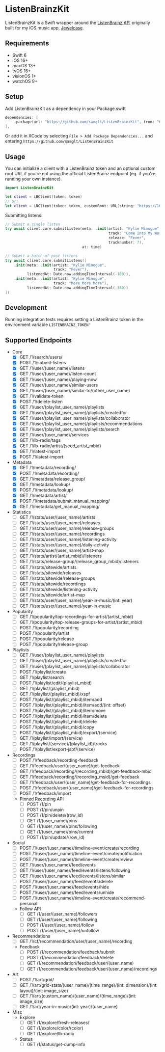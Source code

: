 # ListenBrainzKit

ListenBrainzKit is a Swift wrapper around the [ListenBrainz API](https://listenbrainz.readthedocs.io/en/latest/users/api/index.html) originally built for my iOS music app, [Jewelcase](https://apps.apple.com/us/app/jewelcase/id6642683626).

## Requirements
- Swift 6
- iOS 16+
- macOS 13+
- tvOS 16+
- visionOS 1+
- watchOS 9+

## Setup

Add ListenBrainzKit as a dependency in your Package.swift

```swift
dependencies: [
    .package(url: "https://github.com/samglt/ListenBrainzKit", from: "0.1.0"),
],
```

Or add it in XCode by selecting `File > Add Package Dependencies...` and entering `https://github.com/samglt/ListenBrainzKit`

## Usage

You can initialize a client with a ListenBrainz token and an optional custom root URL if you're not using the official ListenBrainz endpoint (eg. if you're running your own instance).

```swift
import ListenBrainzKit

let client = LBClient(token: token)
// or:
let client = LBClient(token: token, customRoot: URL(string: "https://10.0.0.10:1234")!)
```

Submitting listens:

```swift
// Submit a single listen
try await client.core.submitListen(meta: .init(artist: "Kylie Minogue",
                                               track: "Come Into My World",
                                               release: "Fever",
                                               tracknumber: 7),
                                   at: time)

// Submit a batch of past listens
try await client.core.submitListens([
    .init(meta: .init(artist: "Kylie Minogue",
                      track: "Fever"),
          listenedAt: Date.now.addingTimeInterval(-180)),
    .init(meta: .init(artist: "Kylie Minogue",
                      track: "More More More"),
          listenedAt: Date.now.addingTimeInterval(-360))
])
```

## Development

Running integration tests requires setting a ListenBrainz token in the environment variable `LISTENBRAINZ_TOKEN"`

## Supported Endpoints

- Core
  - [x] GET  /1/search/users/
  - [x] POST /1/submit-listens
  - [x] GET  /1/user/(user_name)/listens
  - [x] GET  /1/user/(user_name)/listen-count
  - [x] GET  /1/user/(user_name)/playing-now
  - [x] GET  /1/user/(user_name)/similar-users
  - [x] GET  /1/user/(user_name)/similar-to/(other_user_name)
  - [x] GET  /1/validate-token
  - [x] POST /1/delete-listen
  - [x] GET  /1/user/(playlist_user_name)/playlists
  - [x] GET  /1/user/(playlist_user_name)/playlists/createdfor
  - [x] GET  /1/user/(playlist_user_name)/playlists/collaborator
  - [x] GET  /1/user/(playlist_user_name)/playlists/recommendations
  - [x] GET  /1/user/(playlist_user_name)/playlists/search
  - [x] GET  /1/user/(user_name)/services
  - [x] GET  /1/lb-radio/tags
  - [x] GET  /1/lb-radio/artist/(seed_artist_mbid)
  - [x] GET  /1/latest-import
  - [x] POST /1/latest-import
- Metadata
  - [x] GET  /1/metadata/recording/
  - [x] POST /1/metadata/recording/
  - [x] GET  /1/metadata/release_group/
  - [x] GET  /1/metadata/lookup/
  - [x] POST /1/metadata/lookup/
  - [x] GET  /1/metadata/artist/
  - [x] POST /1/metadata/submit_manual_mapping/
  - [x] GET  /1/metadata/get_manual_mapping/
- Statistics
  - [ ] GET  /1/stats/user/(user_name)/artists
  - [ ] GET  /1/stats/user/(user_name)/releases
  - [ ] GET  /1/stats/user/(user_name)/release-groups
  - [ ] GET  /1/stats/user/(user_name)/recordings
  - [ ] GET  /1/stats/user/(user_name)/listening-activity
  - [ ] GET  /1/stats/user/(user_name)/daily-activity
  - [ ] GET  /1/stats/user/(user_name)/artist-map
  - [ ] GET  /1/stats/artist/(artist_mbid)/listeners
  - [ ] GET  /1/stats/release-group/(release_group_mbid)/listeners
  - [ ] GET  /1/stats/sitewide/artists
  - [ ] GET  /1/stats/sitewide/releases
  - [ ] GET  /1/stats/sitewide/release-groups
  - [ ] GET  /1/stats/sitewide/recordings
  - [ ] GET  /1/stats/sitewide/listening-activity
  - [ ] GET  /1/stats/sitewide/artist-map
  - [ ] GET  /1/stats/user/(user_name)/year-in-music/(int: year)
  - [ ] GET  /1/stats/user/(user_name)/year-in-music
- Popularity
  - [ ] GET  /1/popularity/top-recordings-for-artist/(artist_mbid)
  - [ ] GET  /1/popularity/top-release-groups-for-artist/(artist_mbid)
  - [ ] POST /1/popularity/recording
  - [ ] POST /1/popularity/artist
  - [ ] POST /1/popularity/release
  - [ ] POST /1/popularity/release-group
- Playlists
  - [ ] GET  /1/user/(playlist_user_name)/playlists
  - [ ] GET  /1/user/(playlist_user_name)/playlists/createdfor
  - [ ] GET  /1/user/(playlist_user_name)/playlists/collaborator
  - [ ] POST /1/playlist/create
  - [ ] GET  /1/playlist/search
  - [ ] POST /1/playlist/edit/(playlist_mbid)
  - [ ] GET  /1/playlist/(playlist_mbid)
  - [ ] GET  /1/playlist/(playlist_mbid)/xspf
  - [ ] POST /1/playlist/(playlist_mbid)/item/add
  - [ ] POST /1/playlist/(playlist_mbid)/item/add/(int: offset)
  - [ ] POST /1/playlist/(playlist_mbid)/item/move
  - [ ] POST /1/playlist/(playlist_mbid)/item/delete
  - [ ] POST /1/playlist/(playlist_mbid)/delete
  - [ ] POST /1/playlist/(playlist_mbid)/copy
  - [ ] POST /1/playlist/(playlist_mbid)/export/(service)
  - [ ] GET  /1/playlist/import/(service)
  - [ ] GET  /1/playlist/(service)/(playlist_id)/tracks
  - [ ] POST /1/playlist/export-jspf/(service)
- Recordings
  - [ ] POST /1/feedback/recording-feedback
  - [ ] GET  /1/feedback/user/(user_name)/get-feedback
  - [ ] GET  /1/feedback/recording/(recording_mbid)/get-feedback-mbid
  - [ ] GET  /1/feedback/recording/(recording_msid)/get-feedback
  - [ ] GET  /1/feedback/user/(user_name)/get-feedback-for-recordings
  - [ ] POST /1/feedback/user/(user_name)/get-feedback-for-recordings
  - [ ] POST /1/feedback/import
  - Pinned Recording API
    - [ ] POST /1/pin
    - [ ] POST /1/pin/unpin
    - [ ] POST /1/pin/delete/(row_id)
    - [ ] GET  /1/(user_name)/pins
    - [ ] GET  /1/(user_name)/pins/following
    - [ ] GET  /1/(user_name)/pins/current
    - [ ] POST /1/pin/update/(row_id)
- Social
  - [ ] POST /1/user/(user_name)/timeline-event/create/recording
  - [ ] POST /1/user/(user_name)/timeline-event/create/notification
  - [ ] POST /1/user/(user_name)/timeline-event/create/review
  - [ ] GET  /1/user/(user_name)/feed/events
  - [ ] GET  /1/user/(user_name)/feed/events/listens/following
  - [ ] GET  /1/user/(user_name)/feed/events/listens/similar
  - [ ] POST /1/user/(user_name)/feed/events/delete
  - [ ] POST /1/user/(user_name)/feed/events/hide
  - [ ] POST /1/user/(user_name)/feed/events/unhide
  - [ ] POST /1/user/(user_name)/timeline-event/create/recommend-personal
  - Follow API
    - [ ] GET  /1/user/(user_name)/followers
    - [ ] GET  /1/user/(user_name)/following
    - [ ] POST /1/user/(user_name)/follow
    - [ ] POST /1/user/(user_name)/unfollow
- Recommendations
  - [ ] GET  /1/cf/recommendation/user/(user_name)/recording
  - Feedback
    - [ ] POST /1/recommendation/feedback/submit
    - [ ] POST /1/recommendation/feedback/delete
    - [ ] GET  /1/recommendation/feedback/user/(user_name)
    - [ ] GET  /1/recommendation/feedback/user/(user_name)/recordings
- Art
  - [ ] POST /1/art/grid/
  - [ ] GET  /1/art/grid-stats/(user_name)/(time_range)/(int: dimension)/(int: layout)/(int: image_size)
  - [ ] GET  /1/art/(custom_name)/(user_name)/(time_range)/(int: image_size)
  - [ ] GET  /1/art/year-in-music/(int: year)/(user_name)
- Misc
  - Explore
    - [ ] GET  /1/explore/fresh-releases/
    - [ ] GET  /1/explore/color/(color)
    - [ ] GET  /1/explore/lb-radio
  - Status
    - [ ] GET  /1/status/get-dump-info
